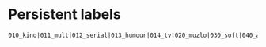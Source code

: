 # Persistent labels

```
010_kino|011_mult|012_serial|013_humour|014_tv|020_muzlo|030_soft|040_audiobooks|041_books|050_games
```